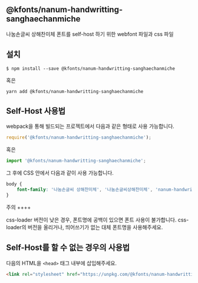 
@kfonts/nanum-handwritting-sanghaechanmiche
---------------------

나눔손글씨 상해찬미체 폰트를 self-host 하기 위한 webfont 파일과 css 파일

설치
----

```
$ npm install --save @kfonts/nanum-handwritting-sanghaechanmiche
```

혹은

```
yarn add @kfonts/nanum-handwritting-sanghaechanmiche
```

Self-Host 사용법
---------------

webpack을 통해 빌드되는 프로젝트에서 다음과 같은 형태로 사용 가능합니다.

```js
require('@kfonts/nanum-handwritting-sanghaechanmiche');
```

혹은

```js
import '@kfonts/nanum-handwritting-sanghaechanmiche';
```

그 후에 CSS 안에서 다음과 같이 사용 가능합니다.

```css
body {
    font-family: '나눔손글씨 상해찬미체', '나눔손글씨상해찬미체', 'nanum-handwritting-sanghaechanmiche';
}
```

주의
++++

css-loader 버전이 낮은 경우, 폰트명에 공백이 있으면 폰트 사용이 불가합니다.
css-loader의 버전을 올리거나, 띄어쓰기가 없는 대체 폰트명을 사용해주세요.

Self-Host를 할 수 없는 경우의 사용법
--------------------------------

다음의 HTML을 `<head>` 태그 내부에 삽입해주세요.

```html
<link rel="stylesheet" href="https://unpkg.com/@kfonts/nanum-handwritting-sanghaechanmiche/index.css" />
```

